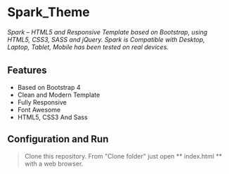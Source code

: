 # Spark_Theme
###### Spark – HTML5 and Responsive Template based on Bootstrap, using HTML5, CSS3, SASS and jQuery. Spark is Compatible with Desktop, Laptop, Tablet, Mobile has been tested on real devices.
## Features
* Based on Bootstrap 4
* Clean and Modern Template
* Fully Responsive
* Font Awesome
* HTML5, CSS3 And Sass

## Configuration and Run
> Clone this repository. From "Clone folder" just open ** index.html ** with a web browser.
